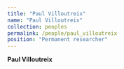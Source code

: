 ```yaml
---
title: "Paul Villoutreix"
name: "Paul Villoutreix"
collection: peoples
permalink: /people/paul_villoutreix
position: "Permanent researcher"
---
```


**Paul Villoutreix**
